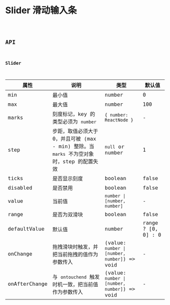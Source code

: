 # Slider 滑动输入条

<code src="./demos/index.tsx" />

## API

### Slider

| 属性          | 说明                                                                                      | 类型                                          | 默认值             |
| ------------- | ----------------------------------------------------------------------------------------- | --------------------------------------------- | ------------------ |
| min           | 最小值                                                                                    | number                                        | 0                  |
| max           | 最大值                                                                                    | number                                        | 100                |
| marks         | 刻度标记，key 的类型必须为 `number`                                                       | `{ number: ReactNode }`                       | -                  |
| step          | 步距，取值必须大于 0，并且可被 (max - min) 整除。当 `marks` 不为空对象时，step 的配置失效 | `null` or number                              | 1                  |
| ticks         | 是否显示刻度                                                                              | boolean                                       | false              |
| disabled      | 是否禁用                                                                                  | boolean                                       | false              |
| value         | 当前值                                                                                    | `number \| [number, number]`                  | -                  |
| range         | 是否为双滑块                                                                              | boolean                                       | false              |
| defaultValue  | 默认值                                                                                    | number                                        | range ? [0, 0] : 0 |
| onChange      | 拖拽滑块时触发，并把当前拖拽的值作为参数传入                                              | (value: `number \| [number, number]`) => void | -                  |
| onAfterChange | 与 `ontouchend` 触发时机一致，把当前值作为参数传入                                        | (value: `number \| [number, number]`) => void | -                  |
